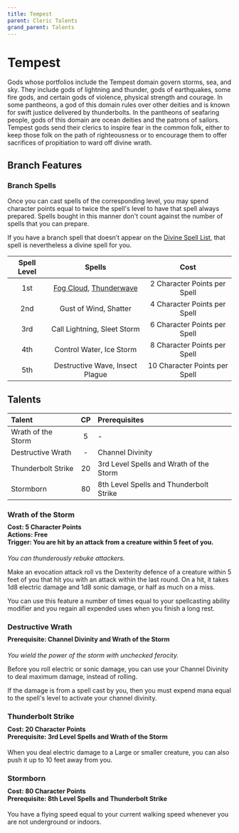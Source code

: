 ```yaml
---
title: Tempest
parent: Cleric Talents
grand_parent: Talents
---
```


# Tempest
Gods whose portfolios include the Tempest domain govern storms, sea, and sky. They include gods of lightning and thunder, gods of earthquakes, some fire gods, and certain gods of violence, physical strength and courage. In some pantheons, a god of this domain rules over other deities and is known for swift justice delivered by thunderbolts. In the pantheons of seafaring people, gods of this domain are ocean deities and the patrons of sailors. Tempest gods send their clerics to inspire fear in the common folk, either to keep those folk on the path of righteousness or to encourage them to offer sacrifices of propitiation to ward off divine wrath.

## Branch Features

### Branch Spells
Once you can cast spells of the corresponding level, you may spend character points equal to twice the spell's level to have that spell always prepared. Spells bought in this manner don't count against the number of spells that you can prepare.
 
If you have a branch spell that doesn’t appear on the [Divine Spell List](https://stormchaserroleplaying.com/stormchaserRPG/Spells/Lists/Divine/), that spell is nevertheless a divine spell for you.
 
| Spell Level | Spells | Cost |
|:-----------:|:------:|:----:|
| 1st | [Fog Cloud](https://stormchaserroleplaying.com/stormchaserRPG/Spells/1/Conjuration/#fog-cloud), [Thunderwave](https://stormchaserroleplaying.com/stormchaserRPG/Spells/1/Evocation/#thunderwave) | 2 Character Points per Spell |
| 2nd | Gust of Wind, Shatter | 4 Character Points per Spell |
| 3rd | Call Lightning, Sleet Storm | 6 Character Points per Spell |
| 4th | Control Water, Ice Storm | 8 Character Points per Spell |
| 5th | Destructive Wave, Insect Plague | 10 Character Points per Spell |

## Talents

| Talent | CP | Prerequisites |
|:-------|:--:|:--------------|
| Wrath of the Storm | 5  | - |
| Destructive Wrath  | -  | Channel Divinity |
| Thunderbolt Strike | 20 | 3rd Level Spells and Wrath of the Storm |  
| Stormborn          | 80 | 8th Level Spells and Thunderbolt Strike |  

### Wrath of the Storm

<div style="margin-top:-10px;"></div>
 
#### **Cost:** 5 Character Points<br>**Actions:** Free<br>**Trigger:** You are hit by an attack from a creature within 5 feet of you.
*You can thunderously rebuke attackers.* 

Make an evocation attack roll vs the Dexterity defence of a creature within 5 feet of you that hit you with an attack within the last round. On a hit, it takes 1d8 electric damage and 1d8 sonic damage, or half as much on a miss.

You can use this feature a number of times equal to your spellcasting ability modifier and you regain all expended uses when you finish a long rest.

### Destructive Wrath

<div style="margin-top:-10px;"></div>
 
#### **Prerequisite:** Channel Divinity and Wrath of the Storm
*You wield the power of the storm with unchecked ferocity.*

Before you roll electric or sonic damage, you can use your Channel Divinity to deal maximum damage, instead of rolling.

If the damage is from a spell cast by you, then you must expend mana equal to the spell's level to activate your channel divinity.

### Thunderbolt Strike

<div style="margin-top:-10px;"></div>
 
#### **Cost:** 20 Character Points<br>**Prerequisite:** 3rd Level Spells and Wrath of the Storm
When you deal electric damage to a Large or smaller creature, you can also push it up to 10 feet away from you.

### Stormborn
<div style="margin-top:-10px;"></div>
 
#### **Cost:** 80 Character Points<br>**Prerequisite:** 8th Level Spells and Thunderbolt Strike
You have a flying speed equal to your current walking speed whenever you are not underground or indoors.
